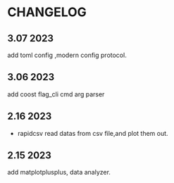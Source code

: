 # CHANGELOG
## 3.07 2023
add toml config ,modern config protocol.
## 3.06 2023
add coost flag_cli cmd arg parser
## 2.16 2023
* rapidcsv
read datas from csv file,and plot them out. 
## 2.15 2023
add matplotplusplus, data analyzer.


